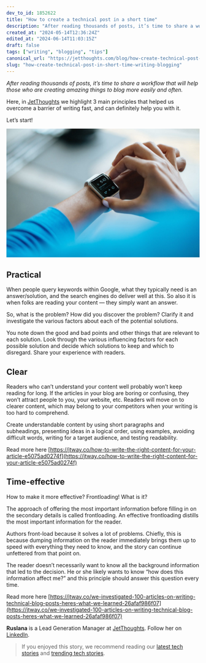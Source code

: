 ```yaml
---
dev_to_id: 1852622
title: "How to create a technical post in a short time"
description: "After reading thousands of posts, it’s time to share a workflow that will help those who are creating..."
created_at: "2024-05-14T12:36:24Z"
edited_at: "2024-06-14T11:03:15Z"
draft: false
tags: ["writing", "blogging", "tips"]
canonical_url: "https://jetthoughts.com/blog/how-create-technical-post-in-short-time-writing-blogging/"
slug: "how-create-technical-post-in-short-time-writing-blogging"
---
```

*After reading thousands of posts, it’s time to share a workflow that will help those who are creating amazing things to blog more easily and often.*

Here, in [JetThoughts](https://www.jetthoughts.com/) we highlight 3 main principles that helped us overcome a barrier of writing fast, and can definitely help you with it.

Let’s start!

![Photo by [Luke Chesser](https://unsplash.com/@lukechesser?utm_source=unsplash&utm_medium=referral&utm_content=creditCopyText) on [Unsplash](https://unsplash.com/s/photos/stopwatch?utm_source=unsplash&utm_medium=referral&utm_content=creditCopyText)](https://raw.githubusercontent.com/jetthoughts/jetthoughts.github.io/master/static/assets/img/blog/how-create-technical-post-in-short-time-writing-blogging/file_0.jpeg)

## Practical

When people query keywords within Google, what they typically need is an answer/solution, and the search engines do deliver well at this. So also it is when folks are reading your content — they simply want an answer.

So, what is the problem? How did you discover the problem? Clarify it and investigate the various factors about each of the potential solutions.

You note down the good and bad points and other things that are relevant to each solution. Look through the various influencing factors for each possible solution and decide which solutions to keep and which to disregard. Share your experience with readers.

## Clear

Readers who can’t understand your content well probably won’t keep reading for long. If the articles in your blog are boring or confusing, they won’t attract people to you, your website, etc. Readers will move on to clearer content, which may belong to your competitors when your writing is too hard to comprehend.

Create understandable content by using short paragraphs and subheadings, presenting ideas in a logical order, using examples, avoiding difficult words, writing for a target audience, and testing readability.

Read more here [https://jtway.co/how-to-write-the-right-content-for-your-article-e5075ad0274f](https://jtway.co/how-to-write-the-right-content-for-your-article-e5075ad0274f)

## Time-effective

How to make it more effective? Frontloading! What is it?

The approach of offering the most important information before filling in on the secondary details is called frontloading. An effective frontloading distills the most important information for the reader.

Authors front-load because it solves a lot of problems. Chiefly, this is because dumping information on the reader immediately brings them up to speed with everything they need to know, and the story can continue unfettered from that point on.

The reader doesn’t necessarily want to know all the background information that led to the decision. He or she likely wants to know “how does this information affect me?” and this principle should answer this question every time.

Read more here [https://jtway.co/we-investigated-100-articles-on-writing-technical-blog-posts-heres-what-we-learned-26afaf986f07](https://jtway.co/we-investigated-100-articles-on-writing-technical-blog-posts-heres-what-we-learned-26afaf986f07)

**Ruslana** is a Lead Generation Manager at [JetThoughts](https://www.jetthoughts.com/). Follow her on [LinkedIn](https://www.linkedin.com/in/ruslana-brykaliuk-970016135/).

>  If you enjoyed this story, we recommend reading our [latest tech stories](https://jtway.co/latest) and [trending tech stories](https://jtway.co/trending).
